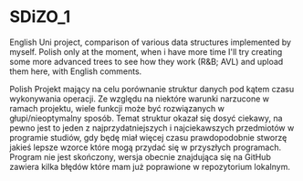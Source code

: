 # SDiZO_1

English
Uni project, comparison of various data structures implemented by myself. Polish only at the moment, when i have more time I'll try creating some more advanced trees to see how they work (R&B; AVL) and upload them here, with English comments.

Polish
Projekt mający na celu porównanie struktur danych pod kątem czasu wykonywania operacji. Ze względu na niektóre warunki narzucone w ramach projektu, wiele funkcji może być rozwiązanych w głupi/nieoptymalny sposób.
Temat struktur okazał się dosyć ciekawy, na pewno jest to jeden z najprzydatniejszych i najciekawszych przedmiotów w programie studiów, gdy będę miał więcej czasu prawdopodobnie stworzę jakieś lepsze wzorce które mogą przydać się w przyszłych programach.
Program nie jest skończony, wersja obecnie znajdująca się na GitHub zawiera kilka błędów które mam już poprawione w repozytorium lokalnym.

